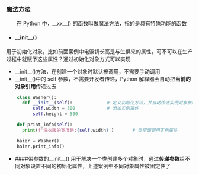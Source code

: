 ### 魔法方法
 &emsp;&emsp;在 Python 中，\_\_xx\_\_() 的函数叫做魔法方法，指的是具有特殊功能的函数
 
*  #### \_\_init__()
用于初始化对象，比如前面案例中电饭锅长高是与生俱来的属性，可不可以在生产过程中就赋予这些属性？通过初始化对象方式可以实现
  *  \_\_init__()方法，在创建一个对象时默认被调用，不需要手动调用
  *  \_\_init__()中的 self 参数，不需要开发者传递，Python 解释器会自动把**当前的对象引用**传递过去
  
```python
    class Washer():
      def __init__(self):             # 定义初始化方法，并自动传递实例对象参数 self
          self.width = 300            # 添加实例属性
          self.height = 500

    def print_info(self):
      print(f'洗衣服的宽度是:{self.width}')       # 类里面调用实例属性

    haier = Washer()
    haier.print_info()
```
  
* ####带参数的\_\_init__()
用于解决一个类创建多个对象时，通过**传递参数**给不同对象设置不同的初始化属性，上述案例中不同对象属性被固定住了






